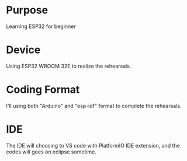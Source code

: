 # Purpose
 Learning ESP32 for beginner
# Device
 Using ESP32 WROOM 32E to realize the rehearsals.
# Coding Format
I'll using both "Arduino" and "esp-idf" format to complete the rehearsals.
# IDE
The IDE will choosing to VS code with PlatformIO IDE extension,
    and the codes will goes on eclipse sometime.
